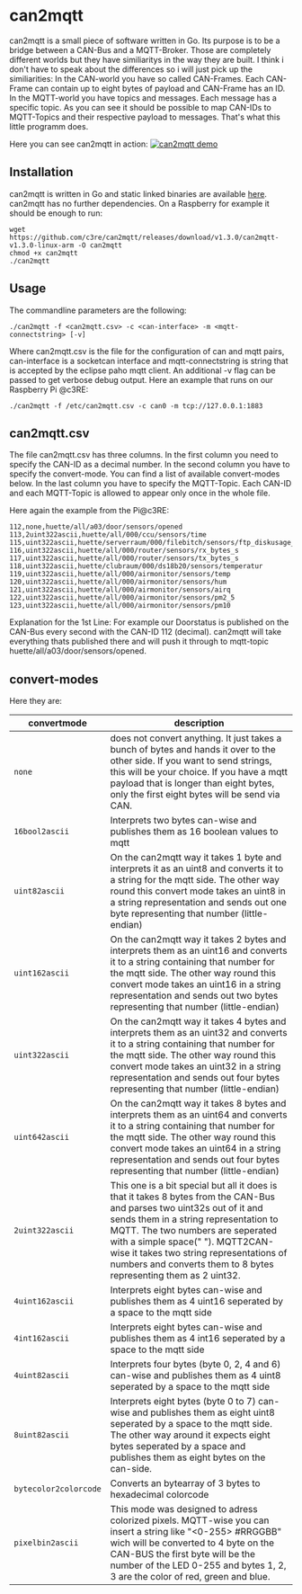 # can2mqtt


can2mqtt is a small piece of software written in Go. Its purpose is to be a bridge between a CAN-Bus and a MQTT-Broker. Those are completely different worlds but they have similiaritys in the way they are built. I think i don't have to speak about the differences so i will just pick up the similiarities: In the CAN-world you have so called CAN-Frames. Each CAN-Frame can contain up to eight bytes of payload and CAN-Frame has an ID. In the MQTT-world you have topics and messages. Each message has a specific topic. As you can see it should be possible to map CAN-IDs to MQTT-Topics and their respective payload to messages. That's what this little programm does.

Here you can see can2mqtt in action:
[![can2mqtt demo](screenshot.png)](https://asciinema.org/a/542608?autoplay=1)

## Installation
can2mqtt is written in Go and static linked binaries are available [here](https://github.com/c3re/can2mqtt/releases/latest).
can2mqtt has no further dependencies. On a Raspberry for example it should be enough to run:
```
wget https://github.com/c3re/can2mqtt/releases/download/v1.3.0/can2mqtt-v1.3.0-linux-arm -O can2mqtt
chmod +x can2mqtt
./can2mqtt
```

## Usage
The commandline parameters are the following:
 ```
 ./can2mqtt -f <can2mqtt.csv> -c <can-interface> -m <mqtt-connectstring> [-v]
 ```
 
Where can2mqtt.csv is the file for the configuration of can and mqtt pairs, can-interface is a socketcan interface and mqtt-connectstring is string that is accepted by the eclipse paho mqtt client. An additional -v flag can be passed to get verbose debug output. Here an example that runs on our Raspberry Pi @c3RE:
```
./can2mqtt -f /etc/can2mqtt.csv -c can0 -m tcp://127.0.0.1:1883
```
## can2mqtt.csv
The file can2mqtt.csv has three columns. In the first column you need to specify the CAN-ID as a decimal number. In the second column you have to specify the convert-mode. You can find a list of available convert-modes below. In the last column you have to specify the MQTT-Topic. Each CAN-ID and each MQTT-Topic is allowed to appear only once in the whole file.

Here again the example from the Pi@c3RE:

```
112,none,huette/all/a03/door/sensors/opened
113,2uint322ascii,huette/all/000/ccu/sensors/time
115,uint322ascii,huette/serverraum/000/filebitch/sensors/ftp_diskusage_percent
116,uint322ascii,huette/all/000/router/sensors/rx_bytes_s
117,uint322ascii,huette/all/000/router/sensors/tx_bytes_s
118,uint322ascii,huette/clubraum/000/ds18b20/sensors/temperatur
119,uint322ascii,huette/all/000/airmonitor/sensors/temp
120,uint322ascii,huette/all/000/airmonitor/sensors/hum
121,uint322ascii,huette/all/000/airmonitor/sensors/airq
122,uint322ascii,huette/all/000/airmonitor/sensors/pm2_5
123,uint322ascii,huette/all/000/airmonitor/sensors/pm10
```

Explanation for the 1st Line: For example our Doorstatus is published on the CAN-Bus every second with the CAN-ID 112 (decimal). can2mqtt will take everything thats published there and will push it through to mqtt-topic huette/all/a03/door/sensors/opened.

## convert-modes
Here they are:

| convertmode   | description                                                                                                                                                                                                                                                                                    |
|---------------|------------------------------------------------------------------------------------------------------------------------------------------------------------------------------------------------------------------------------------------------------------------------------------------------|
| `none`        | does not convert anything. It just takes a bunch of bytes and hands it over to the other side. If you want to send strings, this will be your choice. If you have a mqtt payload that is longer than eight bytes, only the first eight bytes will be send via CAN.                             |
| `16bool2ascii` | Interprets two bytes can-wise and publishes them as 16 boolean values to mqtt                                                                                                                                                                                                                  |
| `uint82ascii ` | On the can2mqtt way it takes 1 byte and interprets it as an uint8 and converts it to a string for the mqtt side. The other way round this convert mode takes an uint8 in a string representation and sends out one byte representing that number (little-endian)                               |
| `uint162ascii ` | On the can2mqtt way it takes 2 bytes and interprets them as an uint16 and converts it to a string containing that number for the mqtt side. The other way round this convert mode takes an uint16 in a string representation and sends out two bytes representing that number (little-endian)  |
| `uint322ascii ` | On the can2mqtt way it takes 4 bytes and interprets them as an uint32 and converts it to a string containing that number for the mqtt side. The other way round this convert mode takes an uint32 in a string representation and sends out four bytes representing that number (little-endian) |
| `uint642ascii ` | On the can2mqtt way it takes 8 bytes and interprets them as an uint64 and converts it to a string containing that number for the mqtt side. The other way round this convert mode takes an uint64 in a string representation and sends out four bytes representing that number (little-endian) |
| `2uint322ascii` |This one is a bit special but all it does is that it takes 8 bytes from the CAN-Bus and parses two uint32s out of it and sends them in a string representation to MQTT. The two numbers are seperated with a simple space(" "). MQTT2CAN-wise it takes two string representations of numbers and converts them to 8 bytes representing them as 2 uint32.|
| `4uint162ascii` | Interprets eight bytes can-wise and publishes them as 4 uint16 seperated by a space to the mqtt side                                                                                                                                                                                                                                                                                               |
| `4int162ascii` | Interprets eight bytes can-wise and publishes them as 4 int16 seperated by a space to the mqtt side                                                                                                                                                                                                                                                                                               |
| `4uint82ascii` | Interprets four bytes (byte 0, 2, 4 and 6) can-wise and publishes them as 4 uint8 seperated by a space to the mqtt side                                                                                                                                                                                                                                                                                               |
| `8uint82ascii` | Interprets eight bytes (byte 0 to 7) can-wise and publishes them as eight uint8 seperated by a space to the mqtt side. The other way around it expects eight bytes seperated by a space and publishes them as eight bytes on the can-side.                                                                                                                                                                                                                                                                                               |
| `bytecolor2colorcode` |Converts an bytearray of 3 bytes to hexadecimal colorcode                                                                                                                                                                                                                                                                                                |
| `pixelbin2ascii` |This mode was designed to adress colorized pixels. MQTT-wise you can insert a string like "<0-255> #RRGGBB" wich will be converted to 4 byte on the CAN-BUS the first byte will be the number of the LED 0-255 and bytes 1, 2, 3 are the color of red, green and blue.                                                                                                                                                                                                                                                                                                |

